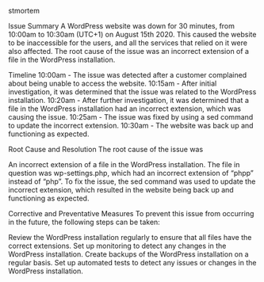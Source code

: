 
stmortem



Issue Summary 
A WordPress website was down for 30 minutes, from 10:00am to 10:30am (UTC+1) on August 15th 2020. This caused the website to be inaccessible for the users, and all the services that relied on it were also affected. The root cause of the issue was an incorrect extension of a file in the WordPress installation. 

Timeline 
10:00am - The issue was detected after a customer complained about being unable to access the website. 
10:15am - After initial investigation, it was determined that the issue was related to the WordPress installation. 
10:20am - After further investigation, it was determined that a file in the WordPress installation had an incorrect extension, which was causing the issue. 
10:25am - The issue was fixed by using a sed command to update the incorrect extension. 
10:30am - The website was back up and functioning as expected. 

Root Cause and Resolution 
The root cause of the issue was 

An incorrect extension of a file in the WordPress installation. 
The file in question was wp-settings.php,
 which had an incorrect extension of “phpp” instead of “php”. 
To fix the issue, the sed command was used to update the incorrect extension, which resulted in the website being back up and functioning as expected. 

Corrective and Preventative Measures 
To prevent this issue from occurring in the future, the following steps can be taken: 

Review the WordPress installation regularly to ensure that all files have the correct extensions. 
Set up monitoring to detect any changes in the WordPress installation. 
Create backups of the WordPress installation on a regular basis. 
Set up automated tests to detect any issues or changes in the 
WordPress installation.

